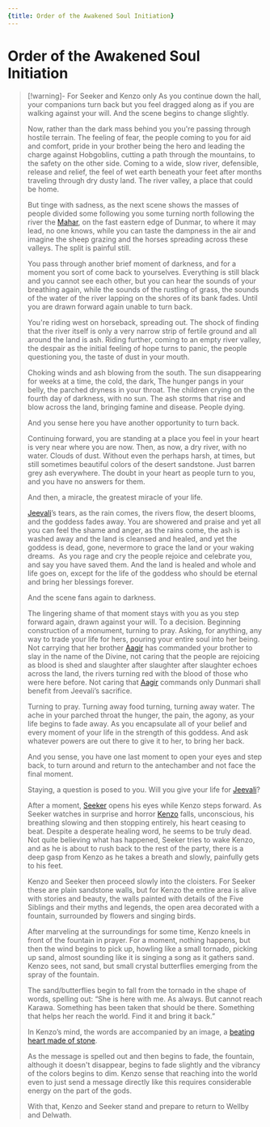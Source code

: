 ```yaml
---
{title: Order of the Awakened Soul Initiation}
---
```

# Order of the Awakened Soul Initiation


>[!warning]- For Seeker and Kenzo only 
>As you continue down the hall, your companions turn back but you feel dragged along as if you are walking against your will. And the scene begins to change slightly.
>
>Now, rather than the dark mass behind you you're passing through hostile terrain. The feeling of fear, the people coming to you for aid and comfort, pride in your brother being the hero and leading the charge against Hobgoblins, cutting a path through the mountains, to the safety on the other side. Coming to a wide, slow river, defensible, release and relief, the feel of wet earth beneath your feet after months traveling through dry dusty land. The river valley, a place that could be home. 
>
>But tinge with sadness, as the next scene shows the masses of people divided some following you some turning north following the river the [Mahar](<../../../gazetteer/major-rivers/istaros-watershed/istaros.md>), on the fast eastern edge of Dunmar, to where it may lead, no one knows, while you can taste the dampness in the air and imagine the sheep grazing and the horses spreading across these valleys. The split is painful still.
>
>You pass through another brief moment of darkness, and for a moment you sort of come back to yourselves. Everything is still black and you cannot see each other, but you can hear the sounds of your breathing again, while the sounds of the rustling of grass, the sounds of the water of the river lapping on the shores of its bank fades. Until you are drawn forward again unable to turn back.
>
>You're riding west on horseback, spreading out. The shock of finding that the river itself is only a very narrow strip of fertile ground and all around the land is ash. Riding further, coming to an empty river valley, the despair as the initial feeling of hope turns to panic, the people questioning you, the taste of dust in your mouth.
>
>Choking winds and ash blowing from the south. The sun disappearing for weeks at a time, the cold, the dark, The hunger pangs in your belly, the parched dryness in your throat. The children crying on the fourth day of darkness, with no sun. The ash storms that rise and blow across the land, bringing famine and disease. People dying.
>
>And you sense here you have another opportunity to turn back. 
>
>Continuing forward, you are standing at a place you feel in your heart is very near where you are now. Then, as now, a dry river, with no water. Clouds of dust. Without even the perhaps harsh, at times, but still sometimes beautiful colors of the desert sandstone. Just barren grey ash everywhere. The doubt in your heart as people turn to you, and you have no answers for them.
>
>And then, a miracle, the greatest miracle of your life.
>
>[Jeevali](<../../../gods-and-religions/gods/incorporeal-gods/dunmari-pantheon/jeevali.md>)’s tears, as the rain comes, the rivers flow, the desert blooms, and the goddess fades away. You are showered and praise and yet all you can feel the shame and anger, as the rains come, the ash is washed away and the land is cleansed and healed, and yet the goddess is dead, gone, nevermore to grace the land or your waking dreams.  As you rage and cry the people rejoice and celebrate you, and say you have saved them. And the land is healed and whole and life goes on, except for the life of the goddess who should be eternal and bring her blessings forever.
>
>And the scene fans again to darkness.
>
>The lingering shame of that moment stays with you as you step forward again, drawn against your will. To a decision. Beginning construction of a monument, turning to pray. Asking, for anything, any way to trade your life for hers, pouring your entire soul into her being. Not carrying that her brother [Aagir](<../../../gods-and-religions/gods/incorporeal-gods/dunmari-pantheon/aagir.md>) has commanded your brother to slay in the name of the Divine, not caring that the people are rejoicing as blood is shed and slaughter after slaughter after slaughter echoes across the land, the rivers turning red with the blood of those who were here before. Not caring that [Aagir](<../../../gods-and-religions/gods/incorporeal-gods/dunmari-pantheon/aagir.md>) commands only Dunmari shall benefit from Jeevali’s sacrifice. 
>
>Turning to pray. Turning away food turning, turning away water. The ache in your parched throat the hunger, the pain, the agony, as your life begins to fade away. As you encapsulate all of your belief and every moment of your life in the strength of this goddess. And ask whatever powers are out there to give it to her, to bring her back.
>
>And you sense, you have one last moment to open your eyes and step back, to turn around and return to the antechamber and not face the final moment.
>
>Staying, a question is posed to you. Will you give your life for [Jeevali](<../../../gods-and-religions/gods/incorporeal-gods/dunmari-pantheon/jeevali.md>)?
>
>After a moment, [Seeker](<../../../people/pcs/dunmar-fellowship/seeker.md>) opens his eyes while Kenzo steps forward. As Seeker watches in surprise and horror [Kenzo](<../../../people/pcs/dunmar-fellowship/kenzo.md>) falls, unconscious, his breathing slowing and then stopping entirely, his heart ceasing to beat. Despite a desperate healing word, he seems to be truly dead. Not quite believing what has happened, Seeker tries to wake Kenzo, and as he is about to rush back to the rest of the party, there is a deep gasp from Kenzo as he takes a breath and slowly, painfully gets to his feet. 
>
>Kenzo and Seeker then proceed slowly into the cloisters. For Seeker these are plain sandstone walls, but for Kenzo the entire area is alive with stories and beauty, the walls painted with details of the Five Siblings and their myths and legends, the open area decorated with a fountain, surrounded by flowers and singing birds. 
>
>After marveling at the surroundings for some time, Kenzo kneels in front of the fountain in prayer. For a moment, nothing happens, but then the wind begins to pick up, howling like a small tornado, picking up sand, almost sounding like it is singing a song as it gathers sand. Kenzo sees, not sand, but small crystal butterflies emerging from the spray of the fountain. 
>
>The sand/butterflies begin to fall from the tornado in the shape of words, spelling out: “She is here with me. As always. But cannot reach Karawa. Something has been taken that should be there. Something that helps her reach the world. Find it and bring it back.”
>
>In Kenzo’s mind, the words are accompanied by an image, a [beating heart made of stone](<../../../things/artifacts-of-power/heart-of-shakun.md>). 
>
>As the message is spelled out and then begins to fade, the fountain, although it doesn't disappear, begins to fade slightly and the vibrancy of the colors begins to dim. Kenzo sense that reaching into the world even to just send a message directly like this requires considerable energy on the part of the gods.
>
>With that, Kenzo and Seeker stand and prepare to return to Wellby and Delwath.
>